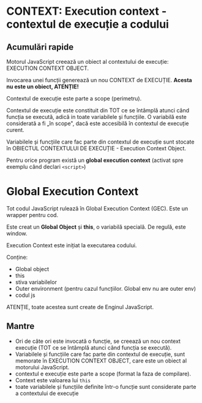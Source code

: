 # CONTEXT: Execution context - contextul de execuție a codului

## Acumulări rapide
Motorul JavaScript creează un obiect al contextului de execuție: EXECUTION CONTEXT OBJECT.

Invocarea unei funcții generează un nou CONTEXT de EXECUȚIE. **Acesta nu este un obiect, ATENȚIE!**

Contextul de execuție este parte a scope (perimetru).

Contextul de execuție este constituit din TOT ce se întâmplă atunci când funcția se execută, adică in toate variabilele și funcțiile. O variabilă este considerată a fi „în scope", dacă este accesibilă în contextul de execuție curent.

Variabilele și funcțiile care fac parte din contextul de execuție sunt stocate în OBIECTUL CONTEXTULUI DE EXECUȚIE - Execution Context Object.

Pentru orice program există un **global execution context** (activat spre exemplu când declari `<script>`)

# Global Execution Context
Tot codul JavaScript rulează în Global Execution Context (GEC). Este un wrapper pentru cod.

Este creat un **Global Object** și **this**, o variabilă specială. De regulă, este window.

Execution Context este inițiat la executarea codului.

Conține:
- Global object
- this
- stiva variabilelor
- Outer environment (pentru cazul funcțiilor. Global env nu are outer env)
- codul js

ATENȚIE, toate acestea sunt create de Enginul JavaScript.

## Mantre
- Ori de câte ori este invocată o funcție, se creează un nou context execuție (TOT ce se întâmplă atunci când funcția se execută).
- Variabilele și funcțiile care fac parte din contextul de execuție, sunt memorate în EXECUTION CONTEXT OBJECT, care este un obiect al motorului JavaScript.
- contextul e execuție este parte a scope (format la faza de compilare).
- Context este valoarea lui ```this```
- toate variabilele și funcțiile definite într-o funcție sunt considerate parte a contextului de execuție
